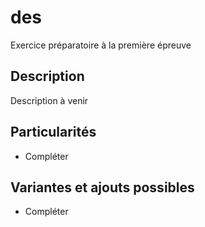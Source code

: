 # des
Exercice préparatoire à la première épreuve

## Description
Description à venir

## Particularités

- Compléter

## Variantes et ajouts possibles

- Compléter
